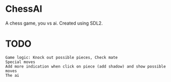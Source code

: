 # ChessAI

A chess game, you vs ai. Created using SDL2.

# TODO      
    Game logic: Knock out possible pieces, Check mate
    Special moves
    Add more indication when click on piece (add shadow) and show possible moves
    The ai
